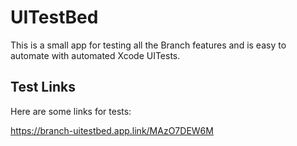 #  UITestBed
This is a small app for testing all the Branch features and is easy to automate with automated Xcode UITests. 

##  Test Links
Here are some links for tests: 

https://branch-uitestbed.app.link/MAzO7DEW6M

